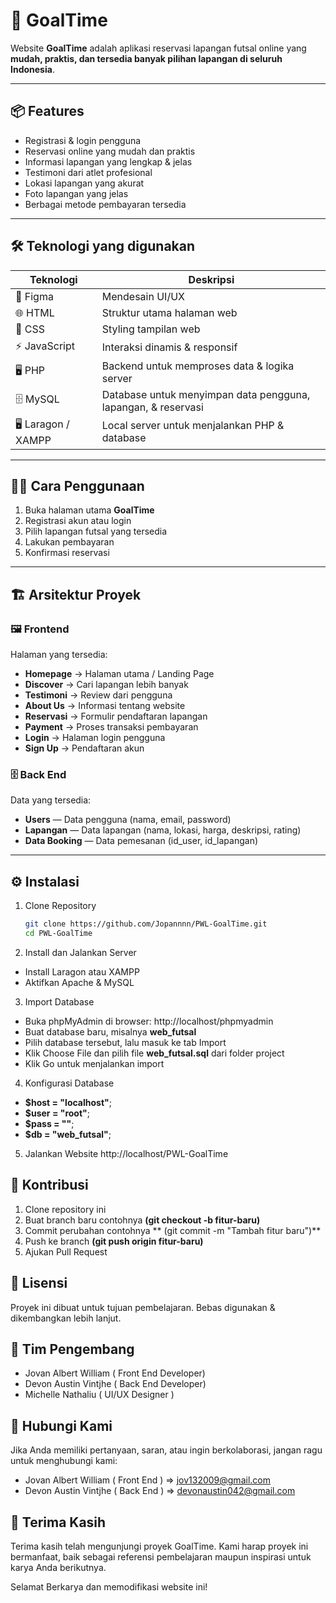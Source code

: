 # 🥅 GoalTime  

Website **GoalTime** adalah aplikasi reservasi lapangan futsal online yang **mudah, praktis, dan tersedia banyak pilihan lapangan di seluruh Indonesia**.  

---

## 📦 Features
- Registrasi & login pengguna  
- Reservasi online yang mudah dan praktis  
- Informasi lapangan yang lengkap & jelas  
- Testimoni dari atlet profesional  
- Lokasi lapangan yang akurat  
- Foto lapangan yang jelas  
- Berbagai metode pembayaran tersedia  

---

## 🛠️ Teknologi yang digunakan
| Teknologi | Deskripsi |
|-----------|-----------|
| 🎨 Figma | Mendesain UI/UX |
| 🌐 HTML | Struktur utama halaman web |
| 🎨 CSS | Styling tampilan web |
| ⚡ JavaScript | Interaksi dinamis & responsif |
| 🖥️ PHP | Backend untuk memproses data & logika server |
| 🗄️ MySQL | Database untuk menyimpan data pengguna, lapangan, & reservasi |
| 🖥️ Laragon / XAMPP | Local server untuk menjalankan PHP & database |

---

## 🧑‍💻 Cara Penggunaan
1. Buka halaman utama **GoalTime**  
2. Registrasi akun atau login  
3. Pilih lapangan futsal yang tersedia  
4. Lakukan pembayaran  
5. Konfirmasi reservasi  

---

## 🏗️ Arsitektur Proyek

### 🖼️ Frontend
Halaman yang tersedia:
- **Homepage** → Halaman utama / Landing Page  
- **Discover** → Cari lapangan lebih banyak  
- **Testimoni** → Review dari pengguna  
- **About Us** → Informasi tentang website  
- **Reservasi** → Formulir pendaftaran lapangan  
- **Payment** → Proses transaksi pembayaran  
- **Login** → Halaman login pengguna  
- **Sign Up** → Pendaftaran akun  

### 🗄️ Back End
Data yang tersedia:
- **Users** — Data pengguna (nama, email, password)  
- **Lapangan** — Data lapangan (nama, lokasi, harga, deskripsi, rating)  
- **Data Booking** — Data pemesanan (id_user, id_lapangan)  

---

## ⚙️ Instalasi

1. Clone Repository
   ```bash
   git clone https://github.com/Jopannnn/PWL-GoalTime.git
   cd PWL-GoalTime 
   
2. Install dan Jalankan Server
- Install Laragon atau XAMPP
- Aktifkan Apache & MySQL

3. Import Database
 - Buka phpMyAdmin di browser: http://localhost/phpmyadmin
 - Buat database baru, misalnya **web_futsal**
 - Pilih database tersebut, lalu masuk ke tab Import
- Klik Choose File dan pilih file **web_futsal.sql** dari folder project
- Klik Go untuk menjalankan import

4. Konfigurasi Database
- **$host = "localhost"**;
- **$user = "root"**;
- **$pass = ""**;
- **$db   = "web_futsal"**;

5. Jalankan Website
http://localhost/PWL-GoalTime

## 🤝 Kontribusi ## 
1. Clone repository ini
2. Buat branch baru contohnya **(git checkout -b fitur-baru)**
3. Commit perubahan contohnya ** (git commit -m "Tambah fitur baru")**
4. Push ke branch **(git push origin fitur-baru)**
5. Ajukan Pull Request

## 📜 Lisensi ## 
Proyek ini dibuat untuk tujuan pembelajaran.
Bebas digunakan & dikembangkan lebih lanjut. 

## 👥 Tim Pengembang ##
- Jovan Albert William ( Front End Developer)
- Devon Austin Vintjhe ( Back End Developer)
- Michelle Nathaliu ( UI/UX Designer )

## 📩 Hubungi Kami ##
Jika Anda memiliki pertanyaan, saran, atau ingin berkolaborasi, jangan ragu untuk menghubungi kami: 
- Jovan Albert William ( Front End ) => jov132009@gmail.com
- Devon Austin Vintjhe ( Back End ) => devonaustin042@gmail.com

## 🙌 Terima Kasih ##
Terima kasih telah mengunjungi proyek GoalTime. Kami harap proyek ini bermanfaat, baik sebagai referensi pembelajaran maupun inspirasi untuk karya Anda berikutnya.

Selamat Berkarya dan memodifikasi website ini!
